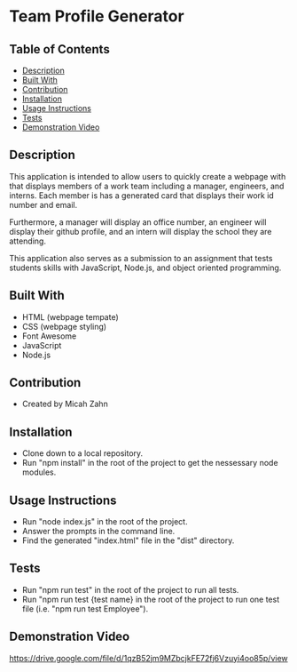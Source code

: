 # Team Profile Generator

## Table of Contents
- [Description](#description)
- [Built With](#built-with)
- [Contribution](#contribution)
- [Installation](#installation)
- [Usage Instructions](#usage-instructions)
- [Tests](#tests)
- [Demonstration Video](#demonstration-video)

## Description
This application is intended to allow users to quickly create a webpage with that displays members of a work team including a manager, engineers, and interns. Each member is has a generated card that displays their work id number and email. 

Furthermore, a manager will display an office number, an engineer will display their github profile, and an intern will display the school they are attending.

This application also serves as a submission to an assignment that tests students skills with JavaScript, Node.js, and object oriented programming. 

## Built With
- HTML (webpage tempate)
- CSS (webpage styling)
- Font Awesome
- JavaScript
- Node.js

## Contribution
- Created by Micah Zahn

## Installation
- Clone down to a local repository.
- Run "npm install" in the root of the project to get the nessessary node modules.

## Usage Instructions
- Run "node index.js" in the root of the project.
- Answer the prompts in the command line.
- Find the generated "index.html" file in the "dist" directory.

## Tests
- Run "npm run test" in the root of the project to run all tests.
- Run "npm run test {test name} in the root of the project to run one test file (i.e. "npm run test Employee").

## Demonstration Video
https://drive.google.com/file/d/1qzB52jm9MZbcjkFE72fj6Vzuyi4oo85p/view